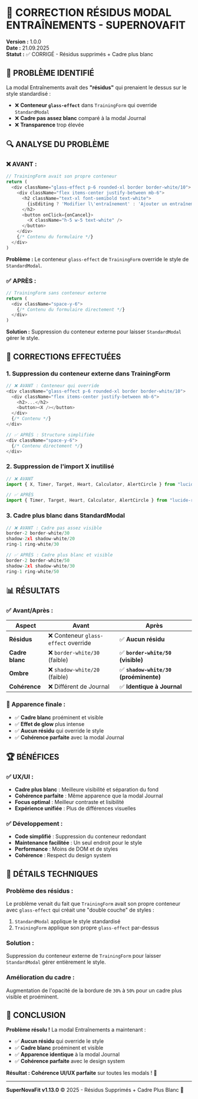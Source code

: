 # 🎨 CORRECTION RÉSIDUS MODAL ENTRAÎNEMENTS - SUPERNOVAFIT

**Version :** 1.0.0  
**Date :** 21.09.2025  
**Statut :** ✅ CORRIGÉ - Résidus supprimés + Cadre plus blanc

## 🎯 **PROBLÈME IDENTIFIÉ**

La modal Entraînements avait des **"résidus"** qui prenaient le dessus sur le style standardisé :

- ❌ **Conteneur `glass-effect`** dans `TrainingForm` qui override `StandardModal`
- ❌ **Cadre pas assez blanc** comparé à la modal Journal
- ❌ **Transparence** trop élevée

## 🔍 **ANALYSE DU PROBLÈME**

### **❌ AVANT :**

```typescript
// TrainingForm avait son propre conteneur
return (
  <div className="glass-effect p-6 rounded-xl border border-white/10">
    <div className="flex items-center justify-between mb-6">
      <h2 className="text-xl font-semibold text-white">
        {isEditing ? 'Modifier l\'entraînement' : 'Ajouter un entraînement'}
      </h2>
      <button onClick={onCancel}>
        <X className="h-5 w-5 text-white" />
      </button>
    </div>
    {/* Contenu du formulaire */}
  </div>
)
```

**Problème :** Le conteneur `glass-effect` de `TrainingForm` override le style de `StandardModal`.

### **✅ APRÈS :**

```typescript
// TrainingForm sans conteneur externe
return (
  <div className="space-y-6">
    {/* Contenu du formulaire directement */}
  </div>
)
```

**Solution :** Suppression du conteneur externe pour laisser `StandardModal` gérer le style.

## 🔧 **CORRECTIONS EFFECTUÉES**

### **1. Suppression du conteneur externe dans TrainingForm**

```typescript
// ❌ AVANT : Conteneur qui override
<div className="glass-effect p-6 rounded-xl border border-white/10">
  <div className="flex items-center justify-between mb-6">
    <h2>...</h2>
    <button><X /></button>
  </div>
  {/* Contenu */}
</div>

// ✅ APRÈS : Structure simplifiée
<div className="space-y-6">
  {/* Contenu directement */}
</div>
```

### **2. Suppression de l'import X inutilisé**

```typescript
// ❌ AVANT
import { X, Timer, Target, Heart, Calculator, AlertCircle } from "lucide-react";

// ✅ APRÈS
import { Timer, Target, Heart, Calculator, AlertCircle } from "lucide-react";
```

### **3. Cadre plus blanc dans StandardModal**

```typescript
// ❌ AVANT : Cadre pas assez visible
border-2 border-white/30
shadow-2xl shadow-white/20
ring-1 ring-white/30

// ✅ APRÈS : Cadre plus blanc et visible
border-2 border-white/50
shadow-2xl shadow-white/30
ring-1 ring-white/50
```

## 📊 **RÉSULTATS**

### **✅ Avant/Après :**

| Aspect          | Avant                                | Après                                  |
| --------------- | ------------------------------------ | -------------------------------------- |
| **Résidus**     | ❌ Conteneur `glass-effect` override | ✅ **Aucun résidu**                    |
| **Cadre blanc** | ❌ `border-white/30` (faible)        | ✅ **`border-white/50` (visible)**     |
| **Ombre**       | ❌ `shadow-white/20` (faible)        | ✅ **`shadow-white/30` (proéminente)** |
| **Cohérence**   | ❌ Différent de Journal              | ✅ **Identique à Journal**             |

### **🎯 Apparence finale :**

- ✅ **Cadre blanc** proéminent et visible
- ✅ **Effet de glow** plus intense
- ✅ **Aucun résidu** qui override le style
- ✅ **Cohérence parfaite** avec la modal Journal

## 🏆 **BÉNÉFICES**

### **✅ UX/UI :**

- **Cadre plus blanc** : Meilleure visibilité et séparation du fond
- **Cohérence parfaite** : Même apparence que la modal Journal
- **Focus optimal** : Meilleur contraste et lisibilité
- **Expérience unifiée** : Plus de différences visuelles

### **✅ Développement :**

- **Code simplifié** : Suppression du conteneur redondant
- **Maintenance facilitée** : Un seul endroit pour le style
- **Performance** : Moins de DOM et de styles
- **Cohérence** : Respect du design system

## 🔧 **DÉTAILS TECHNIQUES**

### **Problème des résidus :**

Le problème venait du fait que `TrainingForm` avait son propre conteneur avec `glass-effect` qui créait une "double couche" de styles :

1. `StandardModal` applique le style standardisé
2. `TrainingForm` applique son propre `glass-effect` par-dessus

### **Solution :**

Suppression du conteneur externe de `TrainingForm` pour laisser `StandardModal` gérer entièrement le style.

### **Amélioration du cadre :**

Augmentation de l'opacité de la bordure de `30%` à `50%` pour un cadre plus visible et proéminent.

## 🎉 **CONCLUSION**

**Problème résolu !** La modal Entraînements a maintenant :

- ✅ **Aucun résidu** qui override le style
- ✅ **Cadre blanc** proéminent et visible
- ✅ **Apparence identique** à la modal Journal
- ✅ **Cohérence parfaite** avec le design system

**Résultat :** **Cohérence UI/UX parfaite** sur toutes les modals ! 🎨

---

**SuperNovaFit v1.13.0** © 2025 - Résidus Supprimés + Cadre Plus Blanc 🎯
